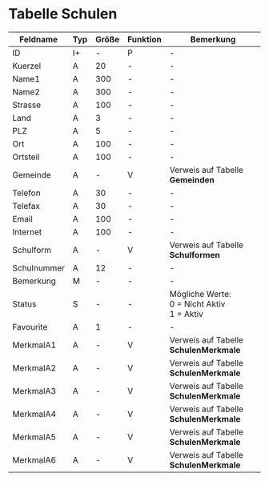 # Tabelle Schulen


| Feldname    | Typ | Größe | Funktion | Bemerkung                                |
|-------------|-----|-------|----------|------------------------------------------|
| ID          | I+  | -     | P        | -                                        |
| Kuerzel     | A   | 20    | -        | -                                        |
| Name1       | A   | 300   | -        | -                                        |
| Name2       | A   | 300   | -        | -                                        |
| Strasse     | A   | 100   | -        | -                                        |
| Land        | A   | 3     | -        | -                                        |
| PLZ         | A   | 5     | -        | -                                        |
| Ort         | A   | 100   | -        | -                                        |
| Ortsteil    | A   | 100   | -        | -                                        |
| Gemeinde    | A   | -     | V        | Verweis auf Tabelle **Gemeinden**        |
| Telefon     | A   | 30    | -        | -                                        |
| Telefax     | A   | 30    | -        | -                                        |
| Email       | A   | 100   | -        | -                                        |
| Internet    | A   | 100   | -        | -                                        |
| Schulform   | A   | -     | V        | Verweis auf Tabelle **Schulformen**      |
| Schulnummer | A   | 12    | -        | -                                        |
| Bemerkung   | M   | -     | -        | -                                        |
| Status      | S   | -     | -        | Mögliche Werte:<br/>0 = Nicht Aktiv<br/>1 = Aktiv |
| Favourite   | A   | 1     | -        | -                                        |
| MerkmalA1   | A   | -     | V        | Verweis auf Tabelle **SchulenMerkmale**  |
| MerkmalA2   | A   | -     | V        | Verweis auf Tabelle **SchulenMerkmale**  |
| MerkmalA3   | A   | -     | V        | Verweis auf Tabelle **SchulenMerkmale**  |
| MerkmalA4   | A   | -     | V        | Verweis auf Tabelle **SchulenMerkmale**  |
| MerkmalA5   | A   | -     | V        | Verweis auf Tabelle **SchulenMerkmale**  |
| MerkmalA6   | A   | -     | V        | Verweis auf Tabelle **SchulenMerkmale**  |


